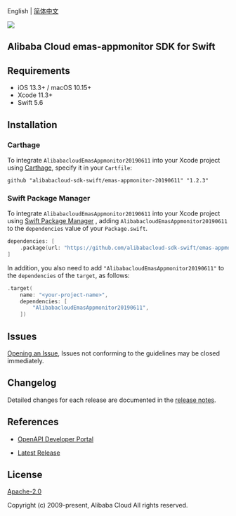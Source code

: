 English | [简体中文](README-CN.md)

![](https://aliyunsdk-pages.alicdn.com/icons/AlibabaCloud.svg)

## Alibaba Cloud emas-appmonitor SDK for Swift

## Requirements

- iOS 13.3+ / macOS 10.15+
- Xcode 11.3+
- Swift 5.6

## Installation

### Carthage

To integrate `AlibabacloudEmasAppmonitor20190611` into your Xcode project using [Carthage](https://github.com/Carthage/Carthage), specify it in your `Cartfile`:

```ogdl
github "alibabacloud-sdk-swift/emas-appmonitor-20190611" "1.2.3"
```

### Swift Package Manager

To integrate `AlibabacloudEmasAppmonitor20190611` into your Xcode project using [Swift Package Manager](https://swift.org/package-manager/) , adding `AlibabacloudEmasAppmonitor20190611` to the `dependencies` value of your `Package.swift`.

```swift
dependencies: [
    .package(url: "https://github.com/alibabacloud-sdk-swift/emas-appmonitor-20190611.git", from: "1.2.3")
]
```

In addition, you also need to add `"AlibabacloudEmasAppmonitor20190611"` to the `dependencies` of the `target`, as follows:

```swift
.target(
    name: "<your-project-name>",
    dependencies: [
        "AlibabacloudEmasAppmonitor20190611",
    ])
```

## Issues

[Opening an Issue](https://github.com/alibabacloud-sdk-swift/emas-appmonitor-20190611/issues/new), Issues not conforming to the guidelines may be closed immediately.

## Changelog

Detailed changes for each release are documented in the [release notes](./ChangeLog.txt).

## References

* [OpenAPI Developer Portal](https://next.api.alibabacloud.com/home)
- [Latest Release](https://github.com/alibabacloud-sdk-swift/emas-appmonitor-20190611)

## License

[Apache-2.0](http://www.apache.org/licenses/LICENSE-2.0)

Copyright (c) 2009-present, Alibaba Cloud All rights reserved.
